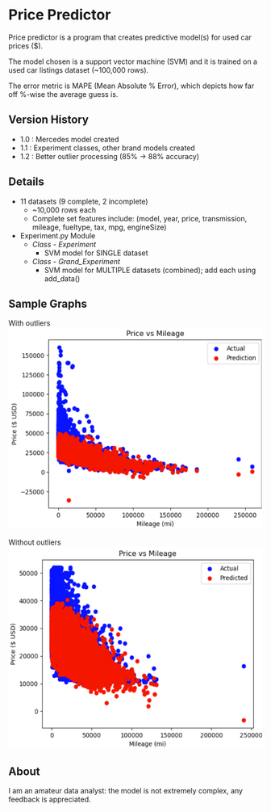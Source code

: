 # Price Predictor

Price predictor is a program that creates predictive model(s) for used car prices ($).

The model chosen is a support vector machine (SVM) and it is trained on a used car listings dataset (~100,000 rows).

The error metric is MAPE (Mean Absolute % Error), which depicts how far off %-wise the average guess is.

## Version History

- 1.0 : Mercedes model created
- 1.1 : Experiment classes, other brand models created
- 1.2 : Better outlier processing (85% -> 88% accuracy)

## Details

- 11 datasets (9 complete, 2 incomplete)
  - ~10,000 rows each
  - Complete set features include: (model, year, price, transmission, mileage, fueltype, tax, mpg, engineSize)
- Experiment.py Module
  - *Class - Experiment*
    - SVM model for SINGLE dataset
  - *Class - Grand_Experiment*
    - SVM model for MULTIPLE datasets (combined); add each using add_data()

## Sample Graphs

With outliers
<img src="img/preprocess.png" width="600" height="400">

Without outliers
<img src="img/postprocess.png" width="600" height="400">
  
## About

I am an amateur data analyst: the model is not extremely complex, any feedback is appreciated.